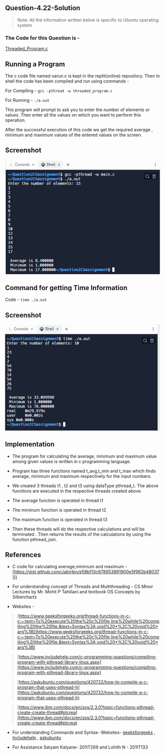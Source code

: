 ## Question-4.22-Solution

> Note: All the information written below is specific to Ubuntu operating system

### The Code for this Question is - 
[Threaded_Program.c](https://github.com/varun-tiwari1/CS252_Assignment/blob/master/Question-2/Threaded_Program.c)

## Running a Program

The c code file named varun.c is kept in the replit(online) repository. Then in shell the code has been compiled and run using commands -

For Compiling -  `gcc -pthread -w threaded_program.c`

For Running -  `./a.out`

This program will prompt to ask you to enter the number of elements or values .Then enter all the values on which you want to perform this operation.

After the successful execution of this code we get the required average , minimum and maximum values of the entered values on the screen.

## Screenshot 

![alttext](https://github.com/varun-tiwari1/CS252_Assignment/blob/master/Question-2/Running_a_Program.png)

## Command for getting Time Information

Code - `time ./a.out`

## Screenshot

![alttext](https://github.com/varun-tiwari1/CS252_Assignment/blob/master/Question-2/Time_Information.png)

## Implementation

- The program for calculating the average, minimum and maximum value among given values is written in c programming language.

- Program has three functions named t_avg,t_min and t_max which finds average, minimum and maximum respectively for the input numbers.

- We created 3 threads t1 , t2 and t3 using dataType pthread_t. The above functions are executed in the respective threads created above.

- The average function is operated in thread t1
- The minimum function is operated in thread t2
- The maximum function is operated in thread t3
- Then these threads will do the respective calculations and will be terminated . Then returns the results of the calculations by using the function pthread_join.




## References

- C code for calculating average,minimum and maximum - [https://gist.github.com/Jabiribn/e58bf13c678953891900e5f982b48037]() 

- For understanding concept of Threads and Multithreading - CS Minor Lectures by Mr. Mohit P Tahiliani and textbook OS Concepts by Silberchartz

- Websites -

> [https://www.geeksforgeeks.org/thread-functions-in-c-c:~:text=To%20execute%20the%20c%20file,line%20while%20compiling%20the%20file.&text=Syntax%3A,void%20*%2C%20void%20*arg%3B](https://www.geeksforgeeks.org/thread-functions-in-c-c:~:text=To%20execute%20the%20c%20file,line%20while%20compiling%20the%20file.&text=Syntax%3A,void%20*%2C%20void%20*arg%3B)

> [https://www.includehelp.com/c-programming-questions/compiling-program-with-pthread-library-linux.aspx](https://www.includehelp.com/c-programming-questions/compiling-program-with-pthread-library-linux.aspx)

> [https://askubuntu.com/questions/420722/how-to-compile-a-c-program-that-uses-pthread-h](https://askubuntu.com/questions/420722/how-to-compile-a-c-program-that-uses-pthread-h)

> [https://www.ibm.com/docs/en/zos/2.3.0?topic=functions-pthread-create-create-thread#ptcrea](https://www.ibm.com/docs/en/zos/2.3.0?topic=functions-pthread-create-create-thread#ptcrea)



- For understanding Commands and Syntax-
 Websites- [geeksforgeeks](https://www.geeksforgeeks.org/thread-functions-in-c-c/#:~:text=To%20execute%20the%20c%20file,line%20while%20compiling%20the%20file.&text=Syntax%3A,void%20*%2C%20void%20*arg%3B) ,
 [Includehelp](https://www.includehelp.com/c-programming-questions/compiling-program-with-pthread-library-linux.aspx) , [askubuntu](https://askubuntu.com/questions/420722/how-to-compile-a-c-program-that-uses-pthread-h)

- For Assistance Satyam Kalyane- 201IT269 and Lohith N - 201IT133




